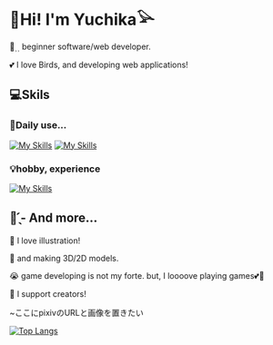 <h1>🙌Hi! I'm Yuchika‪𓅪‬</h1>

🐥⸒⸒ beginner software/web developer.

︎💕︎︎ I love Birds, and developing web applications!


<h2>💻Skils</h2>

<h3>🏢Daily use...</h3>

[![My Skills](https://skillicons.dev/icons?i=cs,dotnet,angular,postgres,docker)](https://skillicons.dev)
[![My Skills](https://skillicons.dev/icons?i=js,html,react,ts,vite)](https://skillicons.dev)

<h3>💡hobby, experience</h3>

[![My Skills](https://skillicons.dev/icons?i=py,django,nextjs,unity,arduino)](https://skillicons.dev)

<h2>👀 ̖́-‬ And more...</h2>

🎨 I love illustration!

🧸 and making 3D/2D models. 

😭 game developing is not my forte.
but, I loooove playing games︎💕︎︎🌼

💖 I support creators!

~ここにpixivのURLと画像を置きたい


[![Top Langs](https://github-readme-stats.vercel.app/api/top-langs/?username=Buncho08&layout=compact)](https://github.com/anuraghazra/github-readme-stats)
